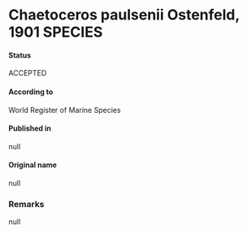 Chaetoceros paulsenii Ostenfeld, 1901 SPECIES
=======

#### Status
ACCEPTED

#### According to
World Register of Marine Species

#### Published in
null

#### Original name
null

### Remarks
null